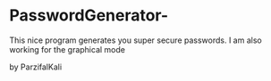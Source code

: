 # PasswordGenerator-
This nice program generates you super secure passwords. I am also working for the graphical mode

by ParzifalKali
